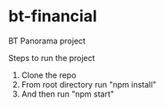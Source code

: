 # bt-financial
BT Panorama project

Steps to run the project
1. Clone the repo
2. From root directory run "npm install"
3. And then run "npm start"
